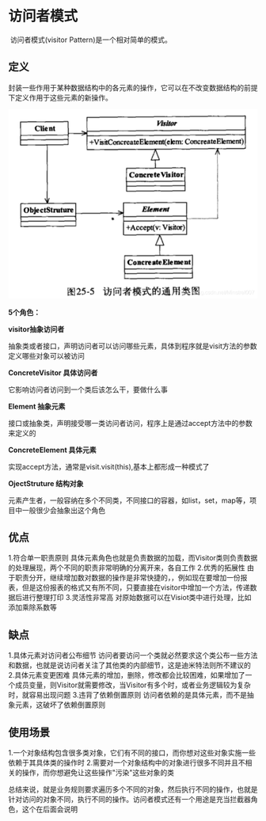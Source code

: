 # 访问者模式

​		访问者模式(visitor Pattern)是一个相对简单的模式。

## 定义

​		封装一些作用于某种数据结构中的各元素的操作，它可以在不改变数据结构的前提下定义作用于这些元素的新操作。

![img](img/visitor/20190724232151328.png)

**5个角色：**

**visitor抽象访问者**

抽象类或者接口，声明访问者可以访问哪些元素，具体到程序就是visit方法的参数定义哪些对象可以被访问

**ConcreteVisitor 具体访问者**

它影响访问者访问到一个类后该怎么干，要做什么事

**Element 抽象元素**

接口或抽象类，声明接受哪一类访问者访问，程序上是通过accept方法中的参数来定义的

**ConcreteElement 具体元素**

实现accept方法，通常是visit.visit(this),基本上都形成一种模式了

**OjectStruture 结构对象**

元素产生者，一般容纳在多个不同类，不同接口的容器，如list，set，map等，项目中一般很少会抽象出这个角色

## 优点

1.符合单一职责原则
具体元素角色也就是负责数据的加载，而Visitor类则负责数据的处理展现，两个不同的职责非常明确的分离开来，各自工作
2.优秀的拓展性
由于职责分开，继续增加数对数据的操作是非常快捷的，，例如现在要增加一份报表，但是这份报表的格式又有所不同，只要直接在visitor中增加一个方法，传递数据后进行整理打印
3.灵活性非常高
对原始数据可以在Visiot类中进行处理，比如添加乘除系数等

## 缺点

1.具体元素对访问者公布细节
访问者要访问一个类就必然要求这个类公布一些方法和数据，也就是说访问者关注了其他类的内部细节，这是迪米特法则所不建议的
2.具体元素变更困难
具体元素的增加，删除，修改都会比较困难，如果增加了一个成员变量，则Visitor就需要修改，当Visitor有多个时，或者业务逻辑较为复杂时，就容易出现问题
3.违背了依赖倒置原则
访问者依赖的是具体元素，而不是抽象元素，这破坏了依赖倒置原则

## 使用场景

1.一个对象结构包含很多类对象，它们有不同的接口，而你想对这些对象实施一些依赖于其具体类的操作时
2.需要对一个对象结构中的对象进行很多不同并且不相关的操作，而你想避免让这些操作"污染"这些对象的类

 

总结来说，就是业务规则要求遍历多个不同的对象，然后执行不同的操作，也就是针对访问的对象不同，执行不同的操作。访问者模式还有一个用途是充当拦截器角色，这个在后面会说明